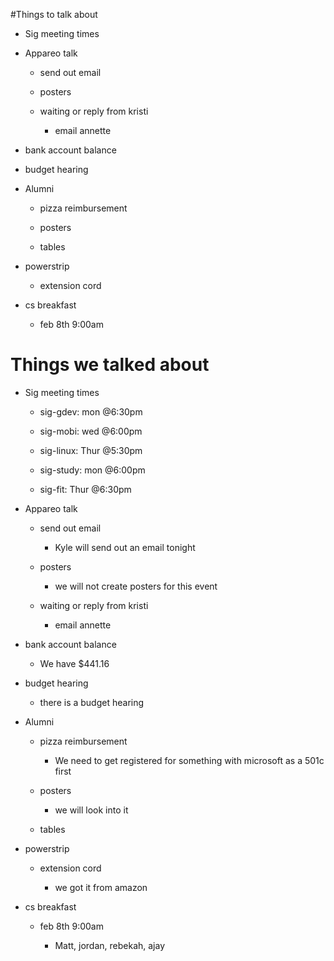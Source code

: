 #Things to talk about

- Sig meeting times

- Appareo talk

    - send out email

    - posters

    - waiting or reply from kristi

        - email annette

- bank account balance

- budget hearing

- Alumni

    - pizza reimbursement

    - posters
    
    - tables

- powerstrip

    - extension cord

- cs breakfast

    - feb 8th 9:00am

# Things we talked about
- Sig meeting times

    - sig-gdev: mon @6:30pm

    - sig-mobi: wed @6:00pm

    - sig-linux: Thur @5:30pm

    - sig-study: mon @6:00pm

    - sig-fit: Thur @6:30pm

- Appareo talk

    - send out email

        - Kyle will send out an email tonight

    - posters

        - we will not create posters for this event 

    - waiting or reply from kristi

        - email annette

- bank account balance

    - We have $441.16

- budget hearing

    - there is a budget hearing

- Alumni

    - pizza reimbursement
    
        - We need to get registered for something with microsoft as a 501c first

    - posters
    
        - we will look into it

    - tables

- powerstrip

    - extension cord

        - we got it from amazon

- cs breakfast

    - feb 8th 9:00am

        - Matt, jordan, rebekah, ajay
